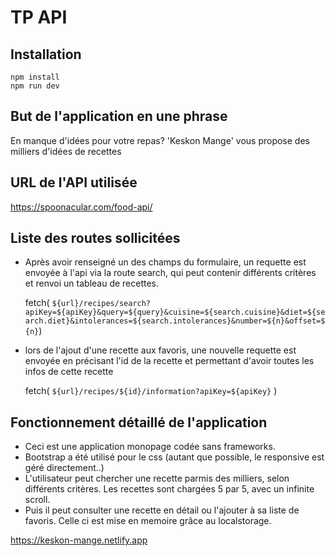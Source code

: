 # TP API

## Installation

```
npm install
npm run dev
```

## But de l'application en une phrase

En manque d'idées pour votre repas? 'Keskon Mange' vous propose des milliers d'idées de recettes

## URL de l'API utilisée

https://spoonacular.com/food-api/

## Liste des routes sollicitées

- Après avoir renseigné un des champs du formulaire, un requette est envoyée à l'api via la route search, qui peut contenir différents critères et renvoi un tableau de recettes.

  fetch(
  `${url}/recipes/search?apiKey=${apiKey}&query=${query}&cuisine=${search.cuisine}&diet=${search.diet}&intolerances=${search.intolerances}&number=${n}&offset=${n}`)

- lors de l'ajout d'une recette aux favoris, une nouvelle requette est envoyée en précisant l'id de la recette et permettant d'avoir toutes les infos de cette recette

  fetch(
  `${url}/recipes/${id}/information?apiKey=${apiKey}`
  )

## Fonctionnement détaillé de l'application

- Ceci est une application monopage codée sans frameworks.
- Bootstrap a été utilisé pour le css (autant que possible, le responsive est géré directement..)
- L'utilisateur peut chercher une recette parmis des milliers, selon différents critères. Les recettes sont chargées 5 par 5, avec un infinite scroll.
- Puis il peut consulter une recette en détail ou l'ajouter à sa liste de favoris. Celle ci est mise en memoire grâce au localstorage.

https://keskon-mange.netlify.app
